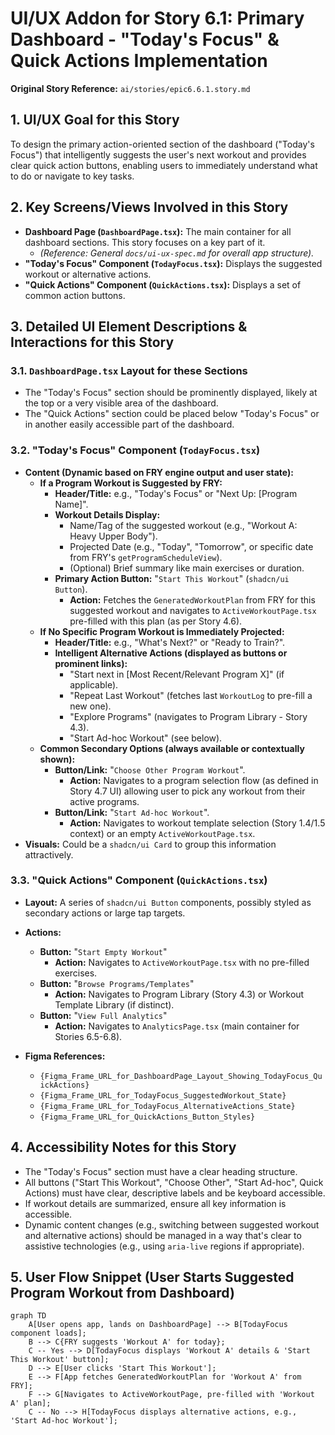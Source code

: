 # UI/UX Addon for Story 6.1: Primary Dashboard - "Today's Focus" & Quick Actions Implementation

**Original Story Reference:** `ai/stories/epic6.6.1.story.md`

## 1. UI/UX Goal for this Story

To design the primary action-oriented section of the dashboard ("Today's Focus") that intelligently suggests the user's next workout and provides clear quick action buttons, enabling users to immediately understand what to do or navigate to key tasks.

## 2. Key Screens/Views Involved in this Story

- **Dashboard Page (`DashboardPage.tsx`):** The main container for all dashboard sections. This story focuses on a key part of it.
  - _(Reference: General `docs/ui-ux-spec.md` for overall app structure)._
- **"Today's Focus" Component (`TodayFocus.tsx`):** Displays the suggested workout or alternative actions.
- **"Quick Actions" Component (`QuickActions.tsx`):** Displays a set of common action buttons.

## 3. Detailed UI Element Descriptions & Interactions for this Story

### 3.1. `DashboardPage.tsx` Layout for these Sections

- The "Today's Focus" section should be prominently displayed, likely at the top or a very visible area of the dashboard.
- The "Quick Actions" section could be placed below "Today's Focus" or in another easily accessible part of the dashboard.

### 3.2. "Today's Focus" Component (`TodayFocus.tsx`)

- **Content (Dynamic based on FRY engine output and user state):**
  - **If a Program Workout is Suggested by FRY:**
    - **Header/Title:** e.g., "Today's Focus" or "Next Up: [Program Name]".
    - **Workout Details Display:**
      - Name/Tag of the suggested workout (e.g., "Workout A: Heavy Upper Body").
      - Projected Date (e.g., "Today", "Tomorrow", or specific date from FRY's `getProgramScheduleView`).
      - (Optional) Brief summary like main exercises or duration.
    - **Primary Action Button:** "`Start This Workout`" (`shadcn/ui Button`).
      - **Action:** Fetches the `GeneratedWorkoutPlan` from FRY for this suggested workout and navigates to `ActiveWorkoutPage.tsx` pre-filled with this plan (as per Story 4.6).
  - **If No Specific Program Workout is Immediately Projected:**
    - **Header/Title:** e.g., "What's Next?" or "Ready to Train?".
    - **Intelligent Alternative Actions (displayed as buttons or prominent links):**
      - "Start next in [Most Recent/Relevant Program X]" (if applicable).
      - "Repeat Last Workout" (fetches last `WorkoutLog` to pre-fill a new one).
      - "Explore Programs" (navigates to Program Library - Story 4.3).
      - "Start Ad-hoc Workout" (see below).
  - **Common Secondary Options (always available or contextually shown):**
    - **Button/Link:** "`Choose Other Program Workout`".
      - **Action:** Navigates to a program selection flow (as defined in Story 4.7 UI) allowing user to pick any workout from their active programs.
    - **Button/Link:** "`Start Ad-hoc Workout`".
      - **Action:** Navigates to workout template selection (Story 1.4/1.5 context) or an empty `ActiveWorkoutPage.tsx`.
- **Visuals:** Could be a `shadcn/ui Card` to group this information attractively.

### 3.3. "Quick Actions" Component (`QuickActions.tsx`)

- **Layout:** A series of `shadcn/ui Button` components, possibly styled as secondary actions or large tap targets.
- **Actions:**

  - **Button:** "`Start Empty Workout`"
    - **Action:** Navigates to `ActiveWorkoutPage.tsx` with no pre-filled exercises.
  - **Button:** "`Browse Programs/Templates`"
    - **Action:** Navigates to Program Library (Story 4.3) or Workout Template Library (if distinct).
  - **Button:** "`View Full Analytics`"
    - **Action:** Navigates to `AnalyticsPage.tsx` (main container for Stories 6.5-6.8).

- **Figma References:**
  - `{Figma_Frame_URL_for_DashboardPage_Layout_Showing_TodayFocus_QuickActions}`
  - `{Figma_Frame_URL_for_TodayFocus_SuggestedWorkout_State}`
  - `{Figma_Frame_URL_for_TodayFocus_AlternativeActions_State}`
  - `{Figma_Frame_URL_for_QuickActions_Button_Styles}`

## 4. Accessibility Notes for this Story

- The "Today's Focus" section must have a clear heading structure.
- All buttons ("Start This Workout", "Choose Other", "Start Ad-hoc", Quick Actions) must have clear, descriptive labels and be keyboard accessible.
- If workout details are summarized, ensure all key information is accessible.
- Dynamic content changes (e.g., switching between suggested workout and alternative actions) should be managed in a way that's clear to assistive technologies (e.g., using `aria-live` regions if appropriate).

## 5. User Flow Snippet (User Starts Suggested Program Workout from Dashboard)

```mermaid
graph TD
    A[User opens app, lands on DashboardPage] --> B[TodayFocus component loads];
    B --> C{FRY suggests 'Workout A' for today};
    C -- Yes --> D[TodayFocus displays 'Workout A' details & 'Start This Workout' button];
    D --> E[User clicks 'Start This Workout'];
    E --> F[App fetches GeneratedWorkoutPlan for 'Workout A' from FRY];
    F --> G[Navigates to ActiveWorkoutPage, pre-filled with 'Workout A' plan];
    C -- No --> H[TodayFocus displays alternative actions, e.g., 'Start Ad-hoc Workout'];
```
